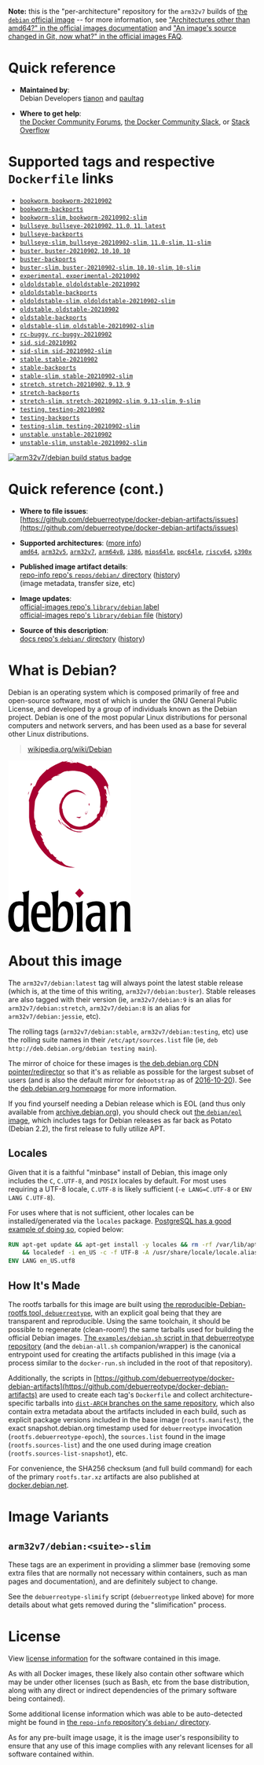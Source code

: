 <!--

********************************************************************************

WARNING:

    DO NOT EDIT "debian/README.md"

    IT IS AUTO-GENERATED

    (from the other files in "debian/" combined with a set of templates)

********************************************************************************

-->

**Note:** this is the "per-architecture" repository for the `arm32v7` builds of [the `debian` official image](https://hub.docker.com/_/debian) -- for more information, see ["Architectures other than amd64?" in the official images documentation](https://github.com/docker-library/official-images#architectures-other-than-amd64) and ["An image's source changed in Git, now what?" in the official images FAQ](https://github.com/docker-library/faq#an-images-source-changed-in-git-now-what).

# Quick reference

-	**Maintained by**:  
	Debian Developers [tianon](https://qa.debian.org/developer.php?login=tianon) and [paultag](https://qa.debian.org/developer.php?login=paultag)

-	**Where to get help**:  
	[the Docker Community Forums](https://forums.docker.com/), [the Docker Community Slack](https://dockr.ly/slack), or [Stack Overflow](https://stackoverflow.com/search?tab=newest&q=docker)

# Supported tags and respective `Dockerfile` links

-	[`bookworm`, `bookworm-20210902`](https://github.com/debuerreotype/docker-debian-artifacts/blob/752c21c0e0614bd6c158881e27ef5659a19c583a/bookworm/Dockerfile)
-	[`bookworm-backports`](https://github.com/debuerreotype/docker-debian-artifacts/blob/752c21c0e0614bd6c158881e27ef5659a19c583a/bookworm/backports/Dockerfile)
-	[`bookworm-slim`, `bookworm-20210902-slim`](https://github.com/debuerreotype/docker-debian-artifacts/blob/752c21c0e0614bd6c158881e27ef5659a19c583a/bookworm/slim/Dockerfile)
-	[`bullseye`, `bullseye-20210902`, `11.0`, `11`, `latest`](https://github.com/debuerreotype/docker-debian-artifacts/blob/752c21c0e0614bd6c158881e27ef5659a19c583a/bullseye/Dockerfile)
-	[`bullseye-backports`](https://github.com/debuerreotype/docker-debian-artifacts/blob/752c21c0e0614bd6c158881e27ef5659a19c583a/bullseye/backports/Dockerfile)
-	[`bullseye-slim`, `bullseye-20210902-slim`, `11.0-slim`, `11-slim`](https://github.com/debuerreotype/docker-debian-artifacts/blob/752c21c0e0614bd6c158881e27ef5659a19c583a/bullseye/slim/Dockerfile)
-	[`buster`, `buster-20210902`, `10.10`, `10`](https://github.com/debuerreotype/docker-debian-artifacts/blob/752c21c0e0614bd6c158881e27ef5659a19c583a/buster/Dockerfile)
-	[`buster-backports`](https://github.com/debuerreotype/docker-debian-artifacts/blob/752c21c0e0614bd6c158881e27ef5659a19c583a/buster/backports/Dockerfile)
-	[`buster-slim`, `buster-20210902-slim`, `10.10-slim`, `10-slim`](https://github.com/debuerreotype/docker-debian-artifacts/blob/752c21c0e0614bd6c158881e27ef5659a19c583a/buster/slim/Dockerfile)
-	[`experimental`, `experimental-20210902`](https://github.com/debuerreotype/docker-debian-artifacts/blob/752c21c0e0614bd6c158881e27ef5659a19c583a/experimental/Dockerfile)
-	[`oldoldstable`, `oldoldstable-20210902`](https://github.com/debuerreotype/docker-debian-artifacts/blob/752c21c0e0614bd6c158881e27ef5659a19c583a/oldoldstable/Dockerfile)
-	[`oldoldstable-backports`](https://github.com/debuerreotype/docker-debian-artifacts/blob/752c21c0e0614bd6c158881e27ef5659a19c583a/oldoldstable/backports/Dockerfile)
-	[`oldoldstable-slim`, `oldoldstable-20210902-slim`](https://github.com/debuerreotype/docker-debian-artifacts/blob/752c21c0e0614bd6c158881e27ef5659a19c583a/oldoldstable/slim/Dockerfile)
-	[`oldstable`, `oldstable-20210902`](https://github.com/debuerreotype/docker-debian-artifacts/blob/752c21c0e0614bd6c158881e27ef5659a19c583a/oldstable/Dockerfile)
-	[`oldstable-backports`](https://github.com/debuerreotype/docker-debian-artifacts/blob/752c21c0e0614bd6c158881e27ef5659a19c583a/oldstable/backports/Dockerfile)
-	[`oldstable-slim`, `oldstable-20210902-slim`](https://github.com/debuerreotype/docker-debian-artifacts/blob/752c21c0e0614bd6c158881e27ef5659a19c583a/oldstable/slim/Dockerfile)
-	[`rc-buggy`, `rc-buggy-20210902`](https://github.com/debuerreotype/docker-debian-artifacts/blob/752c21c0e0614bd6c158881e27ef5659a19c583a/rc-buggy/Dockerfile)
-	[`sid`, `sid-20210902`](https://github.com/debuerreotype/docker-debian-artifacts/blob/752c21c0e0614bd6c158881e27ef5659a19c583a/sid/Dockerfile)
-	[`sid-slim`, `sid-20210902-slim`](https://github.com/debuerreotype/docker-debian-artifacts/blob/752c21c0e0614bd6c158881e27ef5659a19c583a/sid/slim/Dockerfile)
-	[`stable`, `stable-20210902`](https://github.com/debuerreotype/docker-debian-artifacts/blob/752c21c0e0614bd6c158881e27ef5659a19c583a/stable/Dockerfile)
-	[`stable-backports`](https://github.com/debuerreotype/docker-debian-artifacts/blob/752c21c0e0614bd6c158881e27ef5659a19c583a/stable/backports/Dockerfile)
-	[`stable-slim`, `stable-20210902-slim`](https://github.com/debuerreotype/docker-debian-artifacts/blob/752c21c0e0614bd6c158881e27ef5659a19c583a/stable/slim/Dockerfile)
-	[`stretch`, `stretch-20210902`, `9.13`, `9`](https://github.com/debuerreotype/docker-debian-artifacts/blob/752c21c0e0614bd6c158881e27ef5659a19c583a/stretch/Dockerfile)
-	[`stretch-backports`](https://github.com/debuerreotype/docker-debian-artifacts/blob/752c21c0e0614bd6c158881e27ef5659a19c583a/stretch/backports/Dockerfile)
-	[`stretch-slim`, `stretch-20210902-slim`, `9.13-slim`, `9-slim`](https://github.com/debuerreotype/docker-debian-artifacts/blob/752c21c0e0614bd6c158881e27ef5659a19c583a/stretch/slim/Dockerfile)
-	[`testing`, `testing-20210902`](https://github.com/debuerreotype/docker-debian-artifacts/blob/752c21c0e0614bd6c158881e27ef5659a19c583a/testing/Dockerfile)
-	[`testing-backports`](https://github.com/debuerreotype/docker-debian-artifacts/blob/752c21c0e0614bd6c158881e27ef5659a19c583a/testing/backports/Dockerfile)
-	[`testing-slim`, `testing-20210902-slim`](https://github.com/debuerreotype/docker-debian-artifacts/blob/752c21c0e0614bd6c158881e27ef5659a19c583a/testing/slim/Dockerfile)
-	[`unstable`, `unstable-20210902`](https://github.com/debuerreotype/docker-debian-artifacts/blob/752c21c0e0614bd6c158881e27ef5659a19c583a/unstable/Dockerfile)
-	[`unstable-slim`, `unstable-20210902-slim`](https://github.com/debuerreotype/docker-debian-artifacts/blob/752c21c0e0614bd6c158881e27ef5659a19c583a/unstable/slim/Dockerfile)

[![arm32v7/debian build status badge](https://img.shields.io/jenkins/s/https/doi-janky.infosiftr.net/job/multiarch/job/arm32v7/job/debian.svg?label=arm32v7/debian%20%20build%20job)](https://doi-janky.infosiftr.net/job/multiarch/job/arm32v7/job/debian/)

# Quick reference (cont.)

-	**Where to file issues**:  
	[https://github.com/debuerreotype/docker-debian-artifacts/issues](https://github.com/debuerreotype/docker-debian-artifacts/issues)

-	**Supported architectures**: ([more info](https://github.com/docker-library/official-images#architectures-other-than-amd64))  
	[`amd64`](https://hub.docker.com/r/amd64/debian/), [`arm32v5`](https://hub.docker.com/r/arm32v5/debian/), [`arm32v7`](https://hub.docker.com/r/arm32v7/debian/), [`arm64v8`](https://hub.docker.com/r/arm64v8/debian/), [`i386`](https://hub.docker.com/r/i386/debian/), [`mips64le`](https://hub.docker.com/r/mips64le/debian/), [`ppc64le`](https://hub.docker.com/r/ppc64le/debian/), [`riscv64`](https://hub.docker.com/r/riscv64/debian/), [`s390x`](https://hub.docker.com/r/s390x/debian/)

-	**Published image artifact details**:  
	[repo-info repo's `repos/debian/` directory](https://github.com/docker-library/repo-info/blob/master/repos/debian) ([history](https://github.com/docker-library/repo-info/commits/master/repos/debian))  
	(image metadata, transfer size, etc)

-	**Image updates**:  
	[official-images repo's `library/debian` label](https://github.com/docker-library/official-images/issues?q=label%3Alibrary%2Fdebian)  
	[official-images repo's `library/debian` file](https://github.com/docker-library/official-images/blob/master/library/debian) ([history](https://github.com/docker-library/official-images/commits/master/library/debian))

-	**Source of this description**:  
	[docs repo's `debian/` directory](https://github.com/docker-library/docs/tree/master/debian) ([history](https://github.com/docker-library/docs/commits/master/debian))

# What is Debian?

Debian is an operating system which is composed primarily of free and open-source software, most of which is under the GNU General Public License, and developed by a group of individuals known as the Debian project. Debian is one of the most popular Linux distributions for personal computers and network servers, and has been used as a base for several other Linux distributions.

> [wikipedia.org/wiki/Debian](https://en.wikipedia.org/wiki/Debian)

![logo](https://raw.githubusercontent.com/docker-library/docs/b449be7df57e9ed9086bb5821bfb5d6cdc5d67a4/debian/logo.png)

# About this image

The `arm32v7/debian:latest` tag will always point the latest stable release (which is, at the time of this writing, `arm32v7/debian:buster`). Stable releases are also tagged with their version (ie, `arm32v7/debian:9` is an alias for `arm32v7/debian:stretch`, `arm32v7/debian:8` is an alias for `arm32v7/debian:jessie`, etc).

The rolling tags (`arm32v7/debian:stable`, `arm32v7/debian:testing`, etc) use the rolling suite names in their `/etc/apt/sources.list` file (ie, `deb http://deb.debian.org/debian testing main`).

The mirror of choice for these images is [the deb.debian.org CDN pointer/redirector](https://deb.debian.org) so that it's as reliable as possible for the largest subset of users (and is also the default mirror for `debootstrap` as of [2016-10-20](https://anonscm.debian.org/cgit/d-i/debootstrap.git/commit/?id=9e8bc60ad1ccf3a25ce7890526b70059f3e770de)). See the [deb.debian.org homepage](https://deb.debian.org) for more information.

If you find yourself needing a Debian release which is EOL (and thus only available from [archive.debian.org](http://archive.debian.org)), you should check out [the `debian/eol` image](https://hub.docker.com/r/debian/eol/), which includes tags for Debian releases as far back as Potato (Debian 2.2), the first release to fully utilize APT.

## Locales

Given that it is a faithful "minbase" install of Debian, this image only includes the `C`, `C.UTF-8`, and `POSIX` locales by default. For most uses requiring a UTF-8 locale, `C.UTF-8` is likely sufficient (`-e LANG=C.UTF-8` or `ENV LANG C.UTF-8`).

For uses where that is not sufficient, other locales can be installed/generated via the `locales` package. [PostgreSQL has a good example of doing so](https://github.com/docker-library/postgres/blob/69bc540ecfffecce72d49fa7e4a46680350037f9/9.6/Dockerfile#L21-L24), copied below:

```dockerfile
RUN apt-get update && apt-get install -y locales && rm -rf /var/lib/apt/lists/* \
	&& localedef -i en_US -c -f UTF-8 -A /usr/share/locale/locale.alias en_US.UTF-8
ENV LANG en_US.utf8
```

## How It's Made

The rootfs tarballs for this image are built using [the reproducible-Debian-rootfs tool, `debuerreotype`](https://github.com/debuerreotype/debuerreotype), with an explicit goal being that they are transparent and reproducible. Using the same toolchain, it should be possible to regenerate (clean-room!) the same tarballs used for building the official Debian images. [The `examples/debian.sh` script in that debuerreotype repository](https://github.com/debuerreotype/debuerreotype/blob/master/examples/debian.sh) (and the `debian-all.sh` companion/wrapper) is the canonical entrypoint used for creating the artifacts published in this image (via a process similar to the `docker-run.sh` included in the root of that repository).

Additionally, the scripts in [https://github.com/debuerreotype/docker-debian-artifacts](https://github.com/debuerreotype/docker-debian-artifacts) are used to create each tag's `Dockerfile` and collect architecture-specific tarballs into [`dist-ARCH` branches on the same repository](https://github.com/debuerreotype/docker-debian-artifacts/branches), which also contain extra metadata about the artifacts included in each build, such as explicit package versions included in the base image (`rootfs.manifest`), the exact snapshot.debian.org timestamp used for `debuerreotype` invocation (`rootfs.debuerreotype-epoch`), the `sources.list` found in the image (`rootfs.sources-list`) and the one used during image creation (`rootfs.sources-list-snapshot`), etc.

For convenience, the SHA256 checksum (and full build command) for each of the primary `rootfs.tar.xz` artifacts are also published at [docker.debian.net](https://docker.debian.net/).

# Image Variants

## `arm32v7/debian:<suite>-slim`

These tags are an experiment in providing a slimmer base (removing some extra files that are normally not necessary within containers, such as man pages and documentation), and are definitely subject to change.

See the `debuerreotype-slimify` script (`debuerreotype` linked above) for more details about what gets removed during the "slimification" process.

# License

View [license information](https://www.debian.org/social_contract#guidelines) for the software contained in this image.

As with all Docker images, these likely also contain other software which may be under other licenses (such as Bash, etc from the base distribution, along with any direct or indirect dependencies of the primary software being contained).

Some additional license information which was able to be auto-detected might be found in [the `repo-info` repository's `debian/` directory](https://github.com/docker-library/repo-info/tree/master/repos/debian).

As for any pre-built image usage, it is the image user's responsibility to ensure that any use of this image complies with any relevant licenses for all software contained within.
